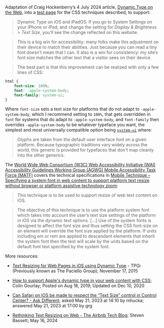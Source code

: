 Adaptation of Craig Hockenberry’s 4 July 2024 article, [Dynamic Type on the Web](https://furbo.org/2024/07/04/dynamic-type-on-the-web/), into a [test page](https://dynamictype.netlify.app/) for the CSS techniques described, to support: 

> Dynamic Type on iOS and iPadOS. If you go to System Settings on your iPhone or iPad, and change the setting for *Display &amp; Brightness &gt; Text Size*, you’ll see the change reflected on this website.

> This is a big win for accessibility: many folks make this adjustment on their device to match their abilities. Just because you can read a tiny font doesn’t mean that I can. It also is a win for consistency: my site’s font size matches the other text that a visitor sees on their device.

> The best part is that this improvement can be realized with only a few lines of CSS:

```css
html {
	font-size: 100%;
	font: -apple-system-body;
	font-family: system-ui;
}
```

Where `font-size` sets a text size for platforms that do not adapt to `-apple-system-body`, which I recommend setting to `100%`, that gets overridden in `font` for systems that do adapt to `-apple-system-body`, and `font-family` then overrides `-apple-system-body` to be whatever typeface you want, the simplest and most universally compatible option being [`system-ui`](https://developer.mozilla.org/en-US/docs/Web/CSS/font-family#system-ui) where: 

> Glyphs are taken from the default user interface font on a given platform. Because typographic traditions vary widely across the world, this generic is provided for typefaces that don't map cleanly into the other generics.

The [World Wide Web Consortium (W3C) Web Accessibility Initiative (WAI) Accessibility Guidelines Working Group (AGWG) Mobile Accessibility Task Force (MATF)](https://www.w3.org/WAI/about/groups/task-forces/matf/) covers the technical specifications in [Mobile Technique – Specifying a system font in web content to support platform text resize without browser or platform assistive technology zoom](https://www.w3.org/WAI/GL/mobile-a11y-tf/wiki/Specifying_a_system_font_in_web_content_to_support_platform_text_resize_without_browser_or_platform_assistive_technology_zoom.#User_Agent_and_Assistive_Technology_Support_Notes):

> This technique is to be used to support resize of web text content on iOS.

> The objective of this technique is to use the platform system font which takes into account the user’s text size settings of the platform in iOS via the dynamic text options. […] Use of the system fonts is designed to affect the font size and thus setting the CSS font-size on an element will override the font size applied by the platform. If units including em or rem are applied to descendant elements that inherit the system font then the text will scale by the units based on the default font text specified by the system font.

More resources: 

- [Text Resizing for Web Pages in iOS using Dynamic Type](https://www.tpgi.com/text-resizing-web-pages-ios-using-dynamic-type/) - TPGi (Previously known as The Paciello Group); November 17, 2015

- [How to support Apple's dynamic type in your web content with CSS](https://dev.to/colingourlay/how-to-support-apple-s-dynamic-text-in-your-web-content-with-css-40c0); Colin Gourlay; Posted on Aug 18, 2019; Updated on Dec 10, 2020

- [Can Safari on iOS be made to respect the “Text Size” control in Control Center? - Ask Different](https://apple.stackexchange.com/questions/460132/can-safari-on-ios-be-made-to-respect-the-text-size-control-in-control-center); asked May 21, 2023 at 14:10 by mhucka; answered May 21, 2023 at 17:00 by grg

- [Rethinking Text Resizing on Web - The Airbnb Tech Blog](https://medium.com/airbnb-engineering/rethinking-text-resizing-on-web-1047b12d2881); Steven Bassett; May 16, 2024

